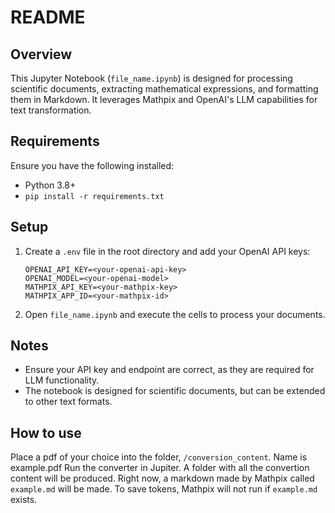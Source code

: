 # README

## Overview
This Jupyter Notebook (`file_name.ipynb`) is designed for processing scientific documents, extracting mathematical expressions, and formatting them in Markdown. It leverages Mathpix and OpenAI's LLM capabilities for text transformation.

## Requirements
Ensure you have the following installed:
- Python 3.8+
- `pip install -r requirements.txt`

## Setup
1. Create a `.env` file in the root directory and add your OpenAI API keys:
   ```env
   OPENAI_API_KEY=<your-openai-api-key>
   OPENAI_MODEL=<your-openai-model>
   MATHPIX_API_KEY=<your-mathpix-key>
   MATHPIX_APP_ID=<your-mathpix-id>
   ```
4. Open `file_name.ipynb` and execute the cells to process your documents.

## Notes
- Ensure your API key and endpoint are correct, as they are required for LLM functionality.
- The notebook is designed for scientific documents, but can be extended to other text formats.

## How to use
Place a pdf of your choice into the folder, `/conversion_content`. Name is example.pdf
Run the converter in Jupiter. A folder with all the convertion content will be produced.
Right now, a markdown made by Mathpix called `example.md` will be made. To save tokens, Mathpix will not run if `example.md` exists.


